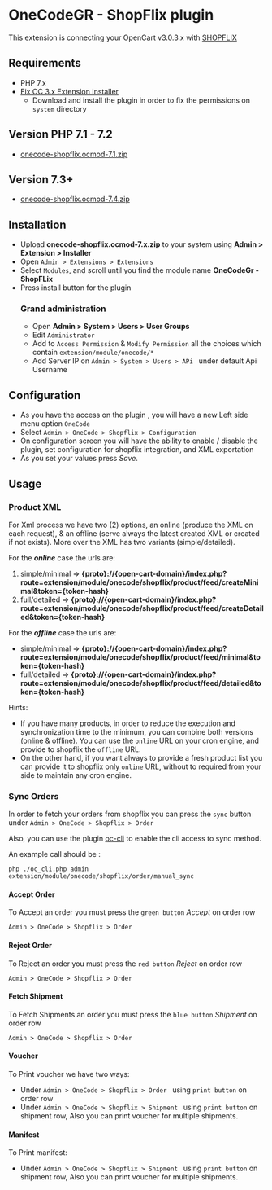# OneCodeGR - ShopFlix plugin

This extension is connecting your OpenCart v3.0.3.x with [SHOPFLIX](https://SHOPFLIX.gr)

## Requirements
* PHP 7.x
* [Fix OC 3.x Extension Installer](https://www.opencart.com/index.php?route=marketplace/extension/info&member_token=396ed49ec2c97aab514825fbe62b1b9b&extension_id=33410&filter_category_id=5&filter_license=0&filter_download_id=56&sort=date_added )
  * Download and install the plugin in order to fix the permissions on `system` directory
## Version PHP 7.1 - 7.2
* [onecode-shopflix.ocmod-7.1.zip](https://github.com/OnecodeGr/shopflix-connector-opencart/raw/php-7.1/onecode-shopflix.ocmod.zip)
## Version 7.3+
* [onecode-shopflix.ocmod-7.4.zip](https://github.com/OnecodeGr/shopflix-connector-opencart/raw/main/onecode-shopflix.ocmod.zip)
## Installation
* Upload **onecode-shopflix.ocmod-7.x.zip** to your system using **Admin > Extension > Installer**
* Open `Admin > Extensions > Extensions `
* Select `Modules`, and scroll until you find the module name **OneCodeGr - ShopFLix**
* Press install button for the plugin
  ### Grand administration
  * Open **Admin > System > Users > User Groups**
  * Edit `Administrator`
  * Add to `Access Permission` & `Modify Permission` all the choices which contain 
    `extension/module/onecode/*`
  * Add Server IP on `Admin > System > Users > APi ` under default Api Username

## Configuration
* As you have the access on the plugin , you will have a new Left side menu option `OneCode`
* Select `Admin > OneCode > Shopflix > Configuration`
* On configuration screen you will have the ability to enable / disable the plugin, set 
  configuration for shopflix integration, and XML exportation
* As you set your values press *Save*.

## Usage
### Product XML
For Xml process we have two (2) options, an online (produce the XML on each request), & an offline (serve always the latest created XML or created if not exists). More over the XML has two variants (simple/detailed).

For the **_online_** case the urls are:
1. simple/minimal => **{proto}://{open-cart-domain}/index.php?
  route=extension/module/onecode/shopflix/product/feed/createMinimal&token={token-hash}**
2. full/detailed => **{proto}://{open-cart-domain}/index.php?
  route=extension/module/onecode/shopflix/product/feed/createDetailed&token={token-hash}**

For the **_offline_** case the urls are:
* simple/minimal => **{proto}://{open-cart-domain}/index.php?
  route=extension/module/onecode/shopflix/product/feed/minimal&token={token-hash}**
* full/detailed => **{proto}://{open-cart-domain}/index.php?
  route=extension/module/onecode/shopflix/product/feed/detailed&token={token-hash}**

Hints:
  - If you have many products, in order to reduce the execution and synchronization time to the minimum, you can combine both versions (online & offline). You can use the `online` URL
    on your cron engine, and provide to shopflix the `offline` URL.
  - On the other hand, if you want always to provide a fresh product list you can provide it to
      shopflix only `online` URL, without to required from your side to maintain any cron engine.

### Sync Orders
In order to fetch your orders from shopflix you can press the `sync` button under 
`Admin > OneCode > Shopflix > Order `

Also, you can use the plugin [oc-cli](https://github.com/iSenseLabs/oc_cli.git) to enable the 
cli access to sync method.

An example call should be : 
```
php ./oc_cli.php admin extension/module/onecode/shopflix/order/manual_sync
```

#### Accept Order
To Accept an order you must press the `green button` *Accept* on order row

`Admin > OneCode > Shopflix > Order `

#### Reject Order
To Reject an order you must press the `red button` *Reject* on order row

`Admin > OneCode > Shopflix > Order `

#### Fetch Shipment
To Fetch Shipments an order you must press the `blue button` *Shipment* on order row

`Admin > OneCode > Shopflix > Order `

#### Voucher
To Print voucher we have two ways:

* Under `Admin > OneCode > Shopflix > Order ` using `print button`  on order row
* Under `Admin > OneCode > Shopflix > Shipment ` using `print button`  on shipment row, Also you 
  can print voucher for multiple shipments.

#### Manifest
To Print manifest:

* Under `Admin > OneCode > Shopflix > Shipment ` using `print button`  on shipment row, Also you
  can print voucher for multiple shipments.
